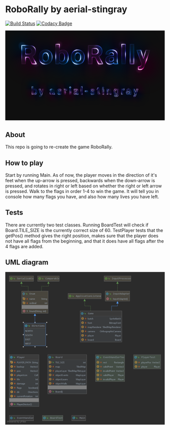 # RoboRally by aerial-stingray

[![Build Status](https://travis-ci.com/inf112-v20/aerial-stingray.svg?branch=master)](https://travis-ci.com/inf112-v20/aerial-stingray)
[![Codacy Badge](https://api.codacy.com/project/badge/Grade/acbf5adc4c1c42cb8de04e287e2c93e8)](https://app.codacy.com/gh/inf112-v20/aerial-stingray/dashboard)

![Logo](assets/logo.png)

## About
This repo is going to re-create the game RoboRally.

## How to play
Start by running Main. As of now, the player moves in the direction of it's feet when the up-arrow is pressed, backwards
when the down-arrow is pressed, and rotates in right or left based on whether the right or left arrow is pressed. Walk 
to the flags in order 1-4 to win the game. It will tell you in console how many flags you have, and also how many lives 
you have left.

## Tests
There are currently two test classes. Running BoardTest will check if Board.TILE_SIZE is the currently correct size of 60.
TestPlayer tests that the getPos() method gives the right position, makes sure that the player does not have all flags
from the beginning, and that it does have all flags after the 4 flags are added. 

## UML diagram
![UML](assets/UML.png)
